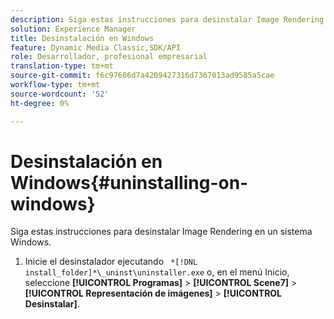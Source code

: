 ```yaml
---
description: Siga estas instrucciones para desinstalar Image Rendering en un sistema Windows.
solution: Experience Manager
title: Desinstalación en Windows
feature: Dynamic Media Classic,SDK/API
role: Desarrollador, profesional empresarial
translation-type: tm+mt
source-git-commit: f6c97606d7a4209427316d7367013ad9585a5cae
workflow-type: tm+mt
source-wordcount: '52'
ht-degree: 0%

---
```



# Desinstalación en Windows{#uninstalling-on-windows}

Siga estas instrucciones para desinstalar Image Rendering en un sistema Windows.

1. Inicie el desinstalador ejecutando ` *[!DNL install_folder]*\_uninst\uninstaller.exe` o, en el menú Inicio, seleccione **[!UICONTROL Programas]** > **[!UICONTROL Scene7]** > **[!UICONTROL Representación de imágenes]** > **[!UICONTROL Desinstalar]**.
